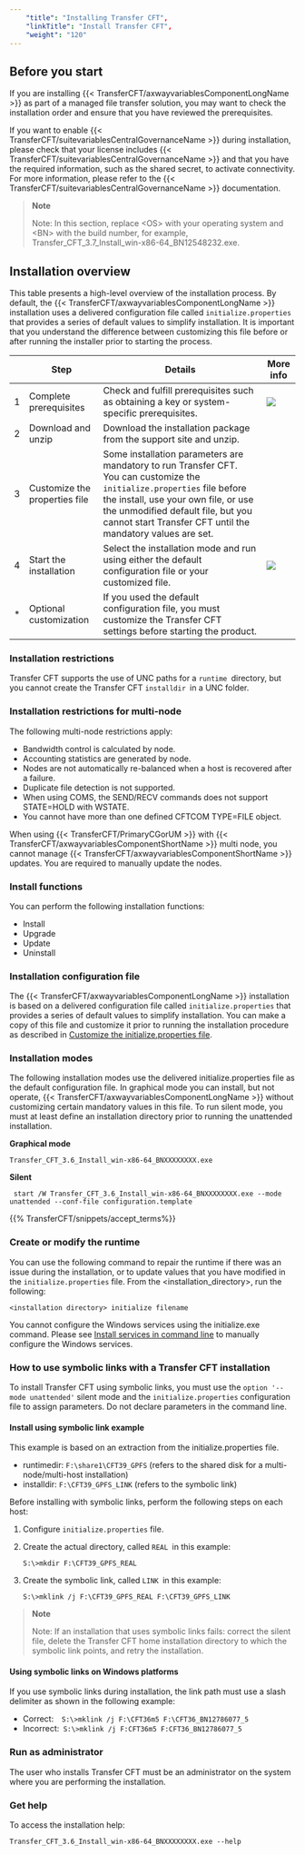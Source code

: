 ```yaml
---
    "title": "Installing Transfer CFT",
    "linkTitle": "Install Transfer CFT",
    "weight": "120"
---
```

Before you start
----------------

If you are installing {{< TransferCFT/axwayvariablesComponentLongName  >}} as part of a managed file transfer solution, you may want to check the installation order and ensure that you have reviewed the prerequisites.

If you want to enable {{< TransferCFT/suitevariablesCentralGovernanceName  >}} during installation, please check that your license includes {{< TransferCFT/suitevariablesCentralGovernanceName  >}} and that you have the required information, such as the shared secret, to activate connectivity. For more information, please refer to the {{< TransferCFT/suitevariablesCentralGovernanceName  >}} documentation.

> **Note**
>
> Note: In this section, replace &lt;OS&gt; with your operating system and &lt;BN&gt; with the build number, for example, Transfer_CFT_3.7_Install_win-x86-64_BN12548232.exe.

Installation overview
---------------------

This table presents a high-level overview of the installation process. By default, the {{< TransferCFT/axwayvariablesComponentLongName  >}} installation uses a delivered configuration file called `initialize.properties` that provides a series of default values to simplify installation. It is important that you understand the difference between customizing this file before or after running the installer prior to starting the process.


|   | Step  | Details  | More info  |
| --- | --- | --- | --- |
| 1  | Complete prerequisites  | Check and fulfill prerequisites such as obtaining a key or system-specific prerequisites.  | [![](/Images/TransferCFT/severityInformation_alt.gif)](prereqs_overview)  |
| 2  | Download and unzip  | Download the installation package from the support site and unzip.  |   |
| 3  | Customize the properties file  | Some installation parameters are mandatory to run Transfer CFT.<br/> You can customize the <code>initialize.properties</code> file before the install, use your own file, or use the unmodified default file, but you cannot start Transfer CFT until the mandatory values are set. |   |
| 4  | Start the installation  | Select the installation mode and run using either the default configuration file or your customized file.  | [![](/Images/TransferCFT/severityInformation_alt.gif)](install_transfer_cft_1)  |
| *  | Optional customization  | If you used the default configuration file, you must customize the Transfer CFT settings before starting the product.  |   |


### Installation restrictions

Transfer CFT supports the use of UNC paths for a `runtime `directory, but you cannot create the Transfer CFT `installdir `in a UNC folder.

### Installation restrictions for multi-node

The following multi-node restrictions apply:

- Bandwidth control is calculated by node.
- Accounting statistics are generated by node.
- Nodes are not automatically re-balanced when a host is recovered after a failure.
- Duplicate file detection is not supported.
- When using COMS, the SEND/RECV commands does not support STATE=HOLD with WSTATE.
- You cannot have more than one defined CFTCOM TYPE=FILE object.

When using {{< TransferCFT/PrimaryCGorUM  >}} with {{< TransferCFT/axwayvariablesComponentShortName  >}} multi node, you cannot manage {{< TransferCFT/axwayvariablesComponentShortName  >}} updates. You are required to manually update the nodes.

### Install functions

You can perform the following installation functions:

- Install
- Upgrade
- Update
- Uninstall

### Installation configuration file

The {{< TransferCFT/axwayvariablesComponentLongName  >}} installation is based on a delivered configuration file called `initialize.properties` that provides a series of default values to simplify installation. You can make a copy of this file and customize it prior to running the installation procedure as described in [Customize the initialize.properties file](properties_file_win).

### Installation modes

The following installation modes use the delivered initialize.properties file as the default configuration file. In graphical mode you can install, but not operate, {{< TransferCFT/axwayvariablesComponentLongName  >}} without customizing certain mandatory values in this file. To run silent mode, you must at least define an installation directory prior to running the unattended installation.

****Graphical mode****

`Transfer_CFT_3.6_Install_win-x86-64_BNXXXXXXXX.exe`

****Silent****

` start /W Transfer_CFT_3.6_Install_win-x86-64_BNXXXXXXXX.exe --mode unattended --conf-file configuration.template`

{{% TransferCFT/snippets/accept_terms%}}

### Create or modify the runtime

You can use the following command to repair the runtime if there was an issue during the installation, or to update values that you have modified in the `initialize.properties` file. From the &lt;installation_directory&gt;, run the following:

`<installation directory> initialize filename`

You cannot configure the Windows services using the initialize.exe command. Please see [Install services in command line](../install_services_command_line) to manually configure the Windows services.

### How to use symbolic links with a Transfer CFT installation

To install Transfer CFT using symbolic links, you must use the `option '--mode unattended'` silent mode and the `initialize.properties` configuration file to assign parameters. Do not declare parameters in the command line.

#### Install using symbolic link example

This example is based on an extraction from the initialize.properties file.

- runtimedir: `F:\share1\CFT39_GPFS` (refers to the shared disk for a multi-node/multi-host installation)
- installdir: `F:\CFT39_GPFS_LINK` (refers to the symbolic link)

Before installing with symbolic links, perform the following steps on each host:

1. Configure `initialize.properties` file.
1. Create the actual directory, called `REAL `in this example:

    `S:\>mkdir F:\CFT39_GPFS_REAL`

1. Create the symbolic link, called `LINK `in this example:

    `S:\>mklink /j F:\CFT39_GPFS_REAL F:\CFT39_GPFS_LINK `

> **Note**
>
> Note: If an installation that uses symbolic links fails: correct the silent file, delete the Transfer CFT home installation directory to which the symbolic link points, and retry the installation.

#### Using symbolic links on Windows platforms

If you use symbolic links during installation, the link path must use a slash delimiter as shown in the following example:

- Correct:`  S:\>mklink /j F:\CFT36m5 F:\CFT36_BN12786077_5`
- Incorrect:` S:\>mklink /j F:CFT36m5 F:CFT36_BN12786077_5`

### Run as administrator

The user who installs Transfer CFT must be an administrator on the system where you are performing the installation.

### Get help

To access the installation help:

`Transfer_CFT_3.6_Install_win-x86-64_BNXXXXXXXX.exe --help`
